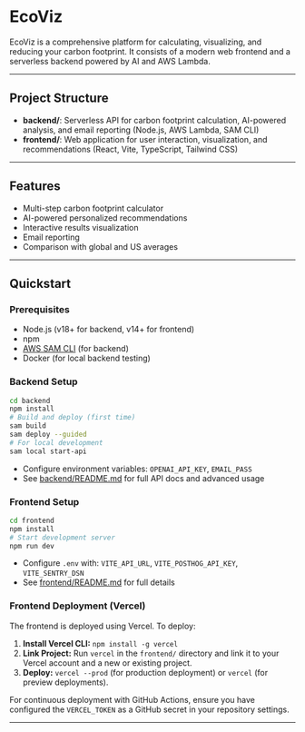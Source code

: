 # EcoViz

EcoViz is a comprehensive platform for calculating, visualizing, and reducing your carbon footprint. It consists of a modern web frontend and a serverless backend powered by AI and AWS Lambda.

---

## Project Structure

- **backend/**: Serverless API for carbon footprint calculation, AI-powered analysis, and email reporting (Node.js, AWS Lambda, SAM CLI)
- **frontend/**: Web application for user interaction, visualization, and recommendations (React, Vite, TypeScript, Tailwind CSS)

---

## Features

- Multi-step carbon footprint calculator
- AI-powered personalized recommendations
- Interactive results visualization
- Email reporting
- Comparison with global and US averages

---

## Quickstart

### Prerequisites

- Node.js (v18+ for backend, v14+ for frontend)
- npm
- [AWS SAM CLI](https://docs.aws.amazon.com/serverless-application-model/latest/developerguide/serverless-sam-cli-install.html) (for backend)
- Docker (for local backend testing)

### Backend Setup

```bash
cd backend
npm install
# Build and deploy (first time)
sam build
sam deploy --guided
# For local development
sam local start-api
```

- Configure environment variables: `OPENAI_API_KEY`, `EMAIL_PASS`
- See [backend/README.md](backend/README.md) for full API docs and advanced usage

### Frontend Setup

```bash
cd frontend
npm install
# Start development server
npm run dev
```

- Configure `.env` with: `VITE_API_URL`, `VITE_POSTHOG_API_KEY`, `VITE_SENTRY_DSN`
- See [frontend/README.md](frontend/README.md) for full details

### Frontend Deployment (Vercel)

The frontend is deployed using Vercel. To deploy:

1.  **Install Vercel CLI:** `npm install -g vercel`
2.  **Link Project:** Run `vercel` in the `frontend/` directory and link it to your Vercel account and a new or existing project.
3.  **Deploy:** `vercel --prod` (for production deployment) or `vercel` (for preview deployments).

For continuous deployment with GitHub Actions, ensure you have configured the `VERCEL_TOKEN` as a GitHub secret in your repository settings.

---
